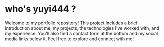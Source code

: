 # who's yuyi444 ?
Welcome to my portfolio repository! This project includes a brief introduction about me, my projects, the technologies I've worked with, and my experience. You'll also find a contact form at the bottom and my social media links below it. Feel free to explore and connect with me!

